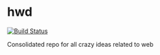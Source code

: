 # hwd
[![Build Status](https://travis-ci.org/hedlx/hwd.svg?branch=master)](https://travis-ci.org/hedlx/hwd)

Consolidated repo for all crazy ideas related to web
